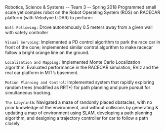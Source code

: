 Robotics, Science & Systems -- Team 3 -- Spring 2018
Programmed small scale yet complex robot on the Robot Operating System (ROS) on RACECAR platform (with Velodyne LiDAR) to perform:

``Wall Following:`` Drove autonomously 0.5 meters away from a given wall with safety controller

``Visual Servoing``: Implemented a PD control algorithm to park the race car in front of the cone; 
  implemented similar control algorithm to make racecar follow a bright orange line on the ground.

``Localization and Mapping:`` Implemented Monte Carlo Localization algorithm. Evaluated performance in the RACECAR simulation, RViz and the real car platform in MIT’s basement.

``Motion Planning and Control``: Implemented system that rapidly exploring random trees
  (modified as RRT*) for path planning and pure pursuit for simultaneous tracking.

``The Labyrinth``: Navigated a maze of randomly placed obstacles, with no prior knowledge of the environment, and without collisions by generating & updating a map of environment using SLAM, developing a path planning algorithm, and designing a trajectory controller for car to follow a path closely
